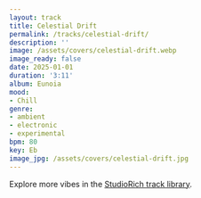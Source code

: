 ```yaml
---
layout: track
title: Celestial Drift
permalink: /tracks/celestial-drift/
description: ''
image: /assets/covers/celestial-drift.webp
image_ready: false
date: 2025-01-01
duration: '3:11'
album: Eunoia
mood:
- Chill
genre:
- ambient
- electronic
- experimental
bpm: 80
key: Eb
image_jpg: /assets/covers/celestial-drift.jpg
---
```


Explore more vibes in the [StudioRich track library](/tracks/).
